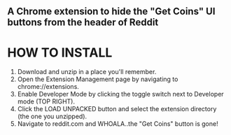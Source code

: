 ## A Chrome extension to hide the "Get Coins" UI buttons from the header of Reddit

# HOW TO INSTALL

1. Download and unzip in a place you'll remember.
2. Open the Extension Management page by navigating to chrome://extensions.
3. Enable Developer Mode by clicking the toggle switch next to Developer mode (TOP RIGHT).
4. Click the LOAD UNPACKED button and select the extension directory (the one you unzipped).
5. Navigate to reddit.com and WHOALA..the "Get Coins" button is gone!

